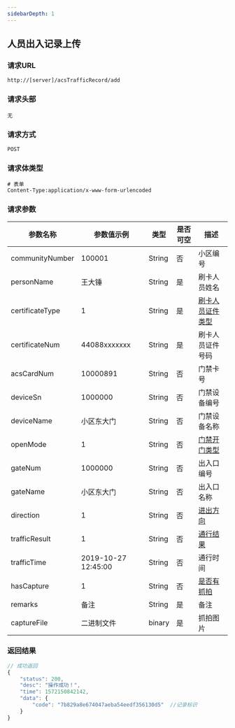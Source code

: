 ```yaml
---
sidebarDepth: 1
---
```

## 人员出入记录上传
### 请求URL

```
http://[server]/acsTrafficRecord/add
```

### 请求头部

```
无
```

### 请求方式

```
POST 
```

### 请求体类型

```
# 表单
Content-Type:application/x-www-form-urlencoded
```

### 请求参数

|  参数名称   | 参数值示例 |  类型  |  是否可空   |   描述  |
| --- | --- | --- | --- | --- |
| communityNumber | 100001| String | 否 | 小区编号
| personName | 王大锤 | String | 是 | 刷卡人员姓名
| certificateType | 1| String | 是 | [刷卡人员证件类型](/通用字典.html#证件类型)
| certificateNum | 44088xxxxxxx| String | 是 | 刷卡人员证件号码
| acsCardNum | 10000891| String | 否 | 门禁卡号
| deviceSn | 1000000| String | 否 | 门禁设备编号
| deviceName | 小区东大门| String | 否 | 门禁设备名称
| openMode | 1| String | 否 | [门禁开门类型](/通用字典.html#门禁开门类型)
| gateNum | 1000000| String | 否 | 出入口编号
| gateName | 小区东大门| String | 否 | 出入口名称
| direction | 1| String | 否 |  [进出方向](/通用字典.html#门禁进出方向)
| trafficResult | 1| String | 否 | [通行结果](/通用字典.html#门禁通行结果)
| trafficTime | 2019-10-27 12:45:00| String | 否 | 通行时间
| hasCapture | 1| String | 否 | [是否有抓拍](/通用字典.html#是否有抓拍)
| remarks | 备注 | String | 是 |  备注
| captureFile | 二进制文件| binary | 是 | 抓拍图片







### 返回结果

```javascript
// 成功返回
{
    "status": 200,
    "desc": "操作成功！",
    "time": 1572150842142,
    "data": {
        "code": "7b829a8e674047aeba54eedf356130d5"  //记录标识
    }
}
```
